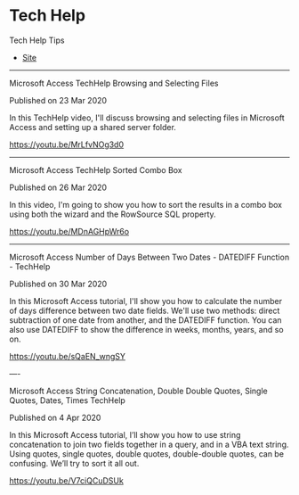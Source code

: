 # Tech Help

Tech Help Tips

- [Site](https://599cd.github.io/techhelp/)

---

Microsoft Access TechHelp Browsing and Selecting Files

Published on 23 Mar 2020

In this TechHelp video, I'll discuss browsing and selecting files in Microsoft Access and setting up a shared server folder.

https://youtu.be/MrLfvNOg3d0

---

Microsoft Access TechHelp Sorted Combo Box

Published on 26 Mar 2020

In this video, I'm going to show you how to sort the results in a combo box using both the wizard and the RowSource SQL property.

https://youtu.be/MDnAGHpWr6o

---

Microsoft Access Number of Days Between Two Dates - DATEDIFF Function - TechHelp

Published on 30 Mar 2020

In this Microsoft Access tutorial, I'll show you how to calculate the number of days difference between two date fields. We'll use two methods: direct subtraction of one date from another, and the DATEDIFF function. You can also use DATEDIFF to show the difference in weeks, months, years, and so on.

https://youtu.be/sQaEN_wngSY

—-

Microsoft Access String Concatenation, Double Double Quotes, Single Quotes, Dates, Times TechHelp

Published on 4 Apr 2020

In this Microsoft Access tutorial, I’ll show you how to use string concatenation to join two fields together in a query, and in a VBA text string. Using quotes, single quotes, double quotes, double-double quotes, can be confusing. We’ll try to sort it all out.

https://youtu.be/V7ciQCuDSUk
